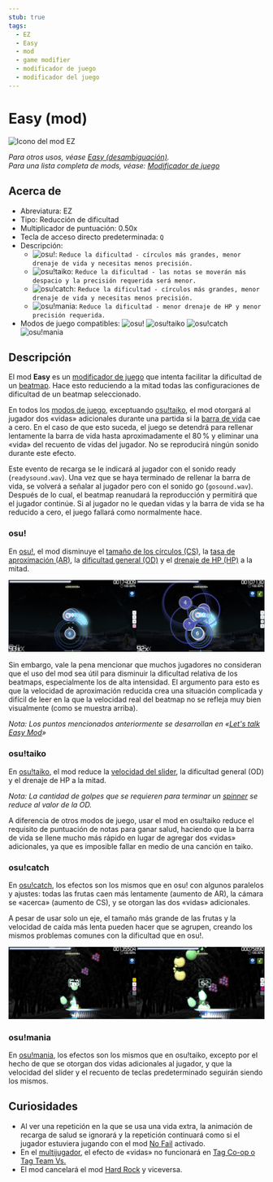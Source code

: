 ```yaml
---
stub: true
tags:
  - EZ
  - Easy
  - mod
  - game modifier
  - modificador de juego
  - modificador del juego
---
```


# Easy (mod)

![Icono del mod EZ](/wiki/shared/mods/EZ.png "Icono del mod Easy (EZ)")

*Para otros usos, véase [Easy (desambiguación)](/wiki/Disambiguation/Easy).*\
*Para una lista completa de mods, véase: [Modificador de juego](/wiki/Gameplay/Game_modifier)*

## Acerca de

- Abreviatura: EZ
- Tipo: Reducción de dificultad
- Multiplicador de puntuación: 0.50x
- Tecla de acceso directo predeterminada: `Q`
- Descripción:
  - ![][osu!]: `Reduce la dificultad - círculos más grandes, menor drenaje de vida y necesitas menos precisión.`
  - ![][osu!taiko]: `Reduce la dificultad - las notas se moverán más despacio y la precisión requerida será menor.`
  - ![][osu!catch]: `Reduce la dificultad - círculos más grandes, menor drenaje de vida y necesitas menos precisión.`
  - ![][osu!mania]: `Reduce la dificultad - menor drenaje de HP y menor precisión requerida.`
- Modos de juego compatibles: ![][osu!] ![][osu!taiko] ![][osu!catch] ![][osu!mania]

## Descripción

El mod **Easy** es un [modificador de juego](/wiki/Gameplay/Game_modifier) que intenta facilitar la dificultad de un [beatmap](/wiki/Beatmap). Hace esto reduciendo a la mitad todas las configuraciones de dificultad de un beatmap seleccionado.

En todos los [modos de juego](/wiki/Game_mode), exceptuando [osu!taiko](/wiki/Game_mode/osu!taiko), el mod otorgará al jugador dos «vidas» adicionales durante una partida si la [barra de vida](/wiki/Client/Interface/Health_bar) cae a cero. En el caso de que esto suceda, el juego se detendrá para rellenar lentamente la barra de vida hasta aproximadamente el 80 % y eliminar una «vida» del recuento de vidas del jugador. No se reproducirá ningún sonido durante este efecto.

Este evento de recarga se le indicará al jugador con el sonido ready (`readysound.wav`). Una vez que se haya terminado de rellenar la barra de vida, se volverá a señalar al jugador pero con el sonido go (`gosound.wav`). Después de lo cual, el beatmap reanudará la reproducción y permitirá que el jugador continúe. Si al jugador no le quedan vidas y la barra de vida se ha reducido a cero, el juego fallará como normalmente hace.

### osu!

En [osu!](/wiki/Game_mode/osu!), el mod disminuye el [tamaño de los círculos (CS)](/wiki/Beatmap/Circle_size), la [tasa de aproximación (AR)](/wiki/Beatmap/Approach_rate), la [dificultad general (OD)](/wiki/Beatmap/Overall_difficulty) y el [drenaje de HP (HP)](/wiki/Beatmap/HP_drain_rate) a la mitad.

![Jugabilidad de EZ](/wiki/Gameplay/Game_modifier/Easy/img/EZ-comparison-osu.jpg "Comparación entre una partida normal (izquierda) y una partida con el mod activado (derecha) en osu!")

Sin embargo, vale la pena mencionar que muchos jugadores no consideran que el uso del mod sea útil para disminuir la dificultad relativa de los beatmaps, especialmente los de alta intensidad. El argumento para esto es que la velocidad de aproximación reducida crea una situación complicada y difícil de leer en la que la velocidad real del beatmap no se refleja muy bien visualmente (como se muestra arriba).

*Nota: Los puntos mencionados anteriormente se desarrollan en «[Let's talk Easy Mod](https://osu.ppy.sh/community/forums/topics/56606)»*

### osu!taiko

En [osu!taiko](/wiki/Game_mode/osu!taiko), el mod reduce la [velocidad del slider](/wiki/Gameplay/Hit_object/Slider/Slider_velocity), la dificultad general (OD) y el drenaje de HP a la mitad.

*Nota: La cantidad de golpes que se requieren para terminar un [spinner](/wiki/Gameplay/Hit_object/Spinner) se reduce al valor de la OD.*

A diferencia de otros modos de juego, usar el mod en osu!taiko reduce el requisito de puntuación de notas para ganar salud, haciendo que la barra de vida se llene mucho más rápido en lugar de agregar dos «vidas» adicionales, ya que es imposible fallar en medio de una canción en taiko.

### osu!catch

En [osu!catch](/wiki/Game_mode/osu!catch), los efectos son los mismos que en osu! con algunos paralelos y ajustes: todas las frutas caen más lentamente (aumento de AR), la cámara se «acerca» (aumento de CS), y se otorgan las dos «vidas» adicionales.

A pesar de usar solo un eje, el tamaño más grande de las frutas y la velocidad de caída más lenta pueden hacer que se agrupen, creando los mismos problemas comunes con la dificultad que en osu!.

![Jugabilidad de EZ](/wiki/Gameplay/Game_modifier/Easy/img/EZ-comparison-catch.jpg "Comparación entre una partida normal (izquierda) y una partida con el mod activado (derecha) en osu!catch")

### osu!mania

En [osu!mania](/wiki/Game_mode/osu!mania), los efectos son los mismos que en osu!taiko, excepto por el hecho de que se otorgan dos vidas adicionales al jugador, y que la velocidad del slider y el recuento de teclas predeterminado seguirán siendo los mismos.

## Curiosidades

- Al ver una repetición en la que se usa una vida extra, la animación de recarga de salud se ignorará y la repetición continuará como si el jugador estuviera jugando con el mod [No Fail](/wiki/Gameplay/Game_modifier/No_Fail) activado.
- En el [multijugador](/wiki/Client/Interface/Multiplayer), el efecto de «vidas» no funcionará en [Tag Co-op o Tag Team Vs.](/wiki/Client/Interface/Multiplayer#tag-co-op-/-tag-team-vs)
- El mod cancelará el mod [Hard Rock](/wiki/Gameplay/Game_modifier/Hard_Rock) y viceversa.

[osu!]: /wiki/shared/mode/osu.png "osu!"
[osu!taiko]: /wiki/shared/mode/taiko.png "osu!taiko"
[osu!catch]: /wiki/shared/mode/catch.png "osu!catch"
[osu!mania]: /wiki/shared/mode/mania.png "osu!mania"
